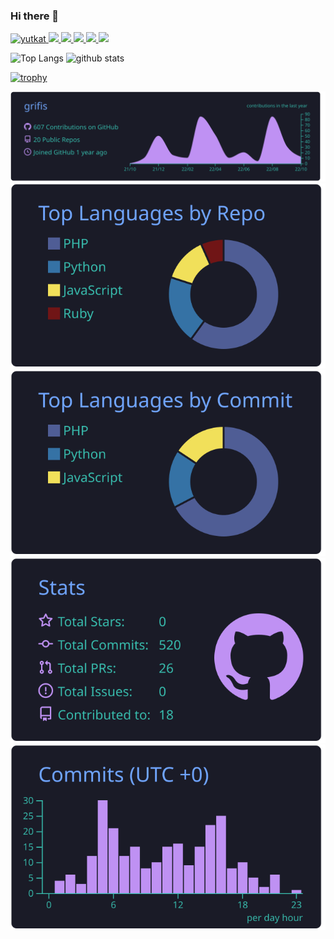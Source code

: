 ### Hi there 👋

<p align="left">
  <a href="https://github.com/grifis/grifis/">
    <img src="https://komarev.com/ghpvc/?username=grifis" alt="yutkat" />
  </a>
  <a href="http://twitter.com/grifis_it">
    <img height="20" src="https://img.shields.io/twitter/follow/grifis?label=Twitter&logo=twitter&style=flat" />
  </a>
  <a href="https://github.com/grifis">
    <img height="20" src="https://img.shields.io/github/followers/grifis?label=follow&logo=github&style=flat" />
  </a>
  <a href="https://stackoverflow.com/users/5720201/grifis">
    <img height="20" src="https://img.shields.io/stackexchange/stackoverflow/r/5720201?label=StackOverflow&logo=stack-overflow&style=flat" />
  </a>
  <a href="http://qiita.com/grim">
    <img height="20" src="https://qiita-badge.apiapi.app/s/grim/posts.svg" />
  </a>
  <//qiita.com/grim">
    <img height="20" src="https://qiita-badge.apiapi.app/s/grifis/contributions.svg" />
  </a>
</p>

<p align="left"> 
  <img alt="Top Langs" height="150px" src="https://github-readme-stats.vercel.app/api/top-langs/?username=grifis&layout=compact&show_icons=true&theme=onedark" />
  <img alt="github stats" height="150px" src="https://github-readme-stats.vercel.app/api?username=grifis&theme=onedark&show_icons=ture" />
</p>

[![trophy](https://github-profile-trophy.vercel.app/?username=grifis&theme=onedark&column=8
)](https://github.com/ryo-ma/github-profile-trophy)


[![](https://raw.githubusercontent.com/grifis/grifis/main/profile-summary-card-output/tokyonight/0-profile-details.svg)](https://github.com/vn7n24fzkq/github-profile-summary-cards)
[![](https://raw.githubusercontent.com/grifis/grifis/main/profile-summary-card-output/tokyonight/1-repos-per-language.svg)](https://github.com/vn7n24fzkq/github-profile-summary-cards) [![](https://raw.githubusercontent.com/grifis/grifis/main/profile-summary-card-output/tokyonight/2-most-commit-language.svg)](https://github.com/vn7n24fzkq/github-profile-summary-cards)
[![](https://raw.githubusercontent.com/grifis/grifis/main/profile-summary-card-output/tokyonight/3-stats.svg)](https://github.com/vn7n24fzkq/github-profile-summary-cards) [![](https://raw.githubusercontent.com/grifis/grifis/main/profile-summary-card-output/tokyonight/4-productive-time.svg)](https://github.com/vn7n24fzkq/github-profile-summary-cards)

<!--
**grifis/grifis** is a ✨ _special_ ✨ repository because its `README.md` (this file) appears on your GitHub profile.

Here are some ideas to get you started:

- 🔭 I’m currently working on ...
- 🌱 I’m currently learning ...
- 👯 I’m looking to collaborate on ...
- 🤔 I’m looking for help with ...
- 💬 Ask me about ...
- 📫 How to reach me: ...
- 😄 Pronouns: ...
- ⚡ Fun fact: ...
-->
